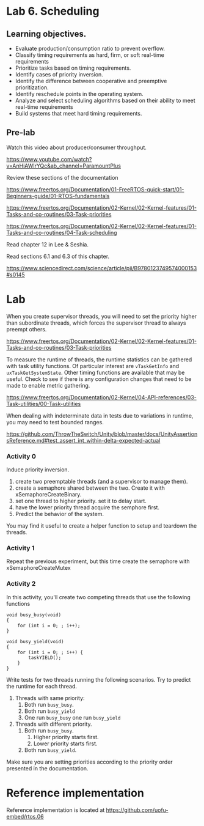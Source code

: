 # Lab 6. Scheduling

## Learning objectives.
* Evaluate production/consumption ratio to prevent overflow.
* Classify timing requirements as hard, firm, or soft real-time requirements
* Prioritize tasks based on timing requirements.
* Identify cases of priority inversion.
* Identify the difference between cooperative and preemptive prioritization.
* Identify reschedule points in the operating system.
* Analyze and select scheduling algorithms based on their ability to meet real-time requirements
* Build systems that meet hard timing requirements.

## Pre-lab
Watch this video about producer/consumer throughput.

https://www.youtube.com/watch?v=AnHiAWlrYQc&ab_channel=ParamountPlus

Review these sections of the documentation

https://www.freertos.org/Documentation/01-FreeRTOS-quick-start/01-Beginners-guide/01-RTOS-fundamentals

https://www.freertos.org/Documentation/02-Kernel/02-Kernel-features/01-Tasks-and-co-routines/03-Task-priorities

https://www.freertos.org/Documentation/02-Kernel/02-Kernel-features/01-Tasks-and-co-routines/04-Task-scheduling

Read chapter 12 in Lee & Seshia.

Read sections 6.1 and 6.3 of this chapter.

https://www.sciencedirect.com/science/article/pii/B9780123749574000153#s0145

# Lab

When you create supervisor threads, you will need to set the priority higher than subordinate threads, which forces the supervisor thread to always preempt others.

https://www.freertos.org/Documentation/02-Kernel/02-Kernel-features/01-Tasks-and-co-routines/03-Task-priorities

To measure the runtime of threads, the runtime statistics can be gathered with task utility functions. Of particular interest are `vTaskGetInfo` and `uxTaskGetSystemState`. Other timing functions are available that may be useful. Check to see if there is any configuration changes that need to be made to enable metric gathering.

https://www.freertos.org/Documentation/02-Kernel/04-API-references/03-Task-utilities/00-Task-utilities

When dealing with indeterminate data in tests due to variations in runtime, you may need to test bounded ranges.

https://github.com/ThrowTheSwitch/Unity/blob/master/docs/UnityAssertionsReference.md#test_assert_int_within-delta-expected-actual

### Activity 0
Induce priority inversion.

1. create two preemptable threads (and a supervisor to manage them).
1. create a semaphore shared between the two. Create it with xSemaphoreCreateBinary.
1. set one thread to higher priority. set it to delay start.
1. have the lower priority thread acquire the semphore first.
1. Predict the behavior of the system.

You may find it useful to create a helper function to setup and teardown the threads.

### Activity 1
Repeat the previous experiment, but this time create the semaphore with xSemaphoreCreateMutex

### Activity 2
In this activity, you'll create two competing threads that use the following functions
```
void busy_busy(void)
{
    for (int i = 0; ; i++);
}

void busy_yield(void)
{
    for (int i = 0; ; i++) {
        taskYIELD();
    }
}
```
Write tests for two threads running the following scenarios. Try to predict the runtime for each thread.
1. Threads with same priority:
    1. Both run `busy_busy`.
    1. Both run `busy_yield`
    1. One run `busy_busy` one run `busy_yield`
1. Threads with different priority.
    1. Both run `busy_busy`.
        1. Higher priority starts first.
        1. Lower priority starts first.
    1. Both run `busy_yield`.

Make sure you are setting priorities according to the priority order presented in the documentation.

# Reference implementation
Reference implementation is located at https://github.com/uofu-embed/rtos.06
